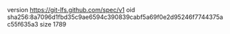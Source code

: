 version https://git-lfs.github.com/spec/v1
oid sha256:8a7096d1fbd35c9ae6594c390839cabf5a69f0e2d95246f7744375ac55f635a3
size 1789
